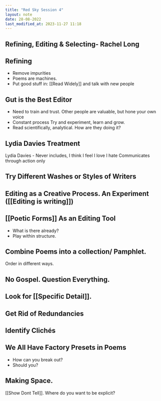 ```yaml
---
title: "Red Sky Session 4"
layout: note
date: 28-08-2022
last_modified_at: 2023-11-27 11:18
---
```


## Refining, Editing & Selecting- Rachel Long

## Refining

- Remove impurities
- Poems are machines. 
- Put good stuff in: [[Read Widely]] and talk with new people 

## Gut is the Best Editor

- Need to train and trust. Other people are valuable, but hone your own voice 
- Constant process Try and experiment, learn and grow. 
- Read scientifically, analytical. How are they doing it?

## Lydia Davies Treatment

Lydia Davies - Never includes, I think I feel I love I hate Communicates through action only

## Try Different Washes or Styles of Writers

## Editing as a Creative Process. An Experiment ([[Editing is writing]])

## [[Poetic Forms]] As an Editing Tool

- What is there already? 
- Play within structure.

## Combine Poems into a collection/ Pamphlet.

Order in different ways.

## No Gospel. Question Everything.

## Look for [[Specific Detail]].

## Get Rid of Redundancies

## Identify Clichés

## We All Have Factory Presets in Poems

- How can you break out? 
- Should you?

## Making Space.

[[Show Dont Tell]]. Where do you want to be explicit?
